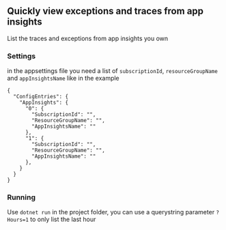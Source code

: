 ## Quickly view exceptions and traces from app insights

List the traces and exceptions from app insights you own

### Settings
in the appsettings file you need a list of `subscriptionId`, `resourceGroupName` and `appInsightsName` like in the example

```
{
  "ConfigEntries": {
    "AppInsights": {
      "0": {
        "SubscriptionId": "",
        "ResourceGroupName": "",
        "AppInsightsName": ""
      },
      "1": {
        "SubscriptionId": "",
        "ResourceGroupName": "",
        "AppInsightsName": ""
      },
    }
  }
}
```

### Running
Use `dotnet run` in the project folder, you can use a querystring parameter `?Hours=1` to only list the last hour